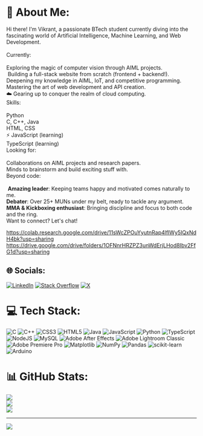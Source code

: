 # 💫 About Me:
Hi there! I'm Vikrant, a passionate BTech student currently diving into the fascinating world of Artificial Intelligence, Machine Learning, and Web Development.<br><br>Currently:<br><br>Exploring the magic of computer vision through AIML projects.<br>️ Building a full-stack website from scratch (frontend + backend!).<br>Deepening my knowledge in AIML, IoT, and competitive programming.<br>Mastering the art of web development and API creation.<br>☁️ Gearing up to conquer the realm of cloud computing.<br>Skills:<br><br>Python<br>C, C++, Java<br>HTML, CSS<br>⚡️ JavaScript (learning)<br>TypeScript (learning)<br>Looking for:<br><br>Collaborations on AIML projects and research papers.<br>Minds to brainstorm and build exciting stuff with.<br>Beyond code:<br><br>️ **Amazing leader**: Keeping teams happy and motivated comes naturally to me.<br>**Debater**: Over 25+ MUNs under my belt, ready to tackle any argument.<br>**MMA & Kickboxing enthusiast**: Bringing discipline and focus to both code and the ring.<br>Want to connect? Let's chat!

https://colab.research.google.com/drive/11sWcZPOuYyutnRap4lfIWy5IQxNdH4bk?usp=sharing
https://drive.google.com/drive/folders/1OFNnrHRZPZ3unWdErjLHod8Ibv2FfG1d?usp=sharing


## 🌐 Socials:
[![LinkedIn](https://img.shields.io/badge/LinkedIn-%230077B5.svg?logo=linkedin&logoColor=white)](https://www.linkedin.com/in/vikrant-sharma-1809b5286/) [![Stack Overflow](https://img.shields.io/badge/-Stackoverflow-FE7A16?logo=stack-overflow&logoColor=white)](https://stackoverflow.com/users/22365674/vikrant?tab=profile) [![X](https://img.shields.io/badge/X-black.svg?logo=X&logoColor=white)](https://x.com/vik_5000) 

# 💻 Tech Stack:
![C](https://img.shields.io/badge/c-%2300599C.svg?style=for-the-badge&logo=c&logoColor=white) ![C++](https://img.shields.io/badge/c++-%2300599C.svg?style=for-the-badge&logo=c%2B%2B&logoColor=white) ![CSS3](https://img.shields.io/badge/css3-%231572B6.svg?style=for-the-badge&logo=css3&logoColor=white) ![HTML5](https://img.shields.io/badge/html5-%23E34F26.svg?style=for-the-badge&logo=html5&logoColor=white) ![Java](https://img.shields.io/badge/java-%23ED8B00.svg?style=for-the-badge&logo=openjdk&logoColor=white) ![JavaScript](https://img.shields.io/badge/javascript-%23323330.svg?style=for-the-badge&logo=javascript&logoColor=%23F7DF1E) ![Python](https://img.shields.io/badge/python-3670A0?style=for-the-badge&logo=python&logoColor=ffdd54) ![TypeScript](https://img.shields.io/badge/typescript-%23007ACC.svg?style=for-the-badge&logo=typescript&logoColor=white) ![NodeJS](https://img.shields.io/badge/node.js-6DA55F?style=for-the-badge&logo=node.js&logoColor=white) ![MySQL](https://img.shields.io/badge/mysql-%2300000f.svg?style=for-the-badge&logo=mysql&logoColor=white) ![Adobe After Effects](https://img.shields.io/badge/Adobe%20After%20Effects-9999FF.svg?style=for-the-badge&logo=Adobe%20After%20Effects&logoColor=white) ![Adobe Lightroom Classic](https://img.shields.io/badge/Adobe%20Lightroom%20Classic-31A8FF.svg?style=for-the-badge&logo=Adobe%20Lightroom%20Classic&logoColor=white) ![Adobe Premiere Pro](https://img.shields.io/badge/Adobe%20Premiere%20Pro-9999FF.svg?style=for-the-badge&logo=Adobe%20Premiere%20Pro&logoColor=white) ![Matplotlib](https://img.shields.io/badge/Matplotlib-%23ffffff.svg?style=for-the-badge&logo=Matplotlib&logoColor=black) ![NumPy](https://img.shields.io/badge/numpy-%23013243.svg?style=for-the-badge&logo=numpy&logoColor=white) ![Pandas](https://img.shields.io/badge/pandas-%23150458.svg?style=for-the-badge&logo=pandas&logoColor=white) ![scikit-learn](https://img.shields.io/badge/scikit--learn-%23F7931E.svg?style=for-the-badge&logo=scikit-learn&logoColor=white) ![Arduino](https://img.shields.io/badge/-Arduino-00979D?style=for-the-badge&logo=Arduino&logoColor=white)
# 📊 GitHub Stats:
![](https://github-readme-stats.vercel.app/api?username=vikrant500&theme=dracula&hide_border=true&include_all_commits=true&count_private=true)<br/>
![](https://github-readme-streak-stats.herokuapp.com/?user=vikrant500&theme=dracula&hide_border=true)<br/>
![](https://github-readme-stats.vercel.app/api/top-langs/?username=vikrant500&theme=dracula&hide_border=true&include_all_commits=true&count_private=true&layout=compact)

---
[![](https://visitcount.itsvg.in/api?id=vikrant500&icon=0&color=0)](https://visitcount.itsvg.in)

<!-- Proudly created with GPRM ( https://gprm.itsvg.in ) -->
